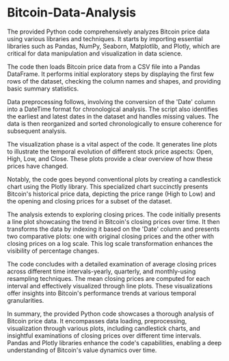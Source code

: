 # Bitcoin-Data-Analysis

The provided Python code comprehensively analyzes Bitcoin price data using various libraries and techniques. It starts by importing essential libraries such as Pandas, NumPy, Seaborn, Matplotlib, and Plotly, which are critical for data manipulation and visualization in data science.

The code then loads Bitcoin price data from a CSV file into a Pandas DataFrame. It performs initial exploratory steps by displaying the first few rows of the dataset, checking the column names and shapes, and providing basic summary statistics.

Data preprocessing follows, involving the conversion of the 'Date' column into a DateTime format for chronological analysis. The script also identifies the earliest and latest dates in the dataset and handles missing values. The data is then reorganized and sorted chronologically to ensure coherence for subsequent analysis.

The visualization phase is a vital aspect of the code. It generates line plots to illustrate the temporal evolution of different stock price aspects: Open, High, Low, and Close. These plots provide a clear overview of how these prices have changed.

Notably, the code goes beyond conventional plots by creating a candlestick chart using the Plotly library. This specialized chart succinctly presents Bitcoin's historical price data, depicting the price range (High to Low) and the opening and closing prices for a subset of the dataset.

The analysis extends to exploring closing prices. The code initially presents a line plot showcasing the trend in Bitcoin's closing prices over time. It then transforms the data by indexing it based on the 'Date' column and presents two comparative plots: one with original closing prices and the other with closing prices on a log scale. This log scale transformation enhances the visibility of percentage changes.

The code concludes with a detailed examination of average closing prices across different time intervals-yearly, quarterly, and monthly-using resampling techniques. The mean closing prices are computed for each interval and effectively visualized through line plots. These visualizations offer insights into Bitcoin's performance trends at various temporal granularities.

In summary, the provided Python code showcases a thorough analysis of Bitcoin price data. It encompasses data loading, preprocessing, visualization through various plots, including candlestick charts, and insightful examinations of closing prices over different time intervals. Pandas and Plotly libraries enhance the code's capabilities, enabling a deep understanding of Bitcoin's value dynamics over time.
